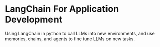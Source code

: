# LangChain For Application Development
 Using LangChain in python to call LLMs into new environments, and use memories, chains, and agents to fine tune LLMs on new tasks.
